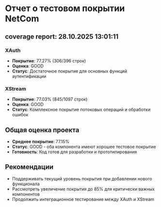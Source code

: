 # Отчет о тестовом покрытии NetCom

## coverage report: 28.10.2025 13:01:11

### XAuth
- **Покрытие**: 77.27% (306/396 строк)
- **Оценка**: GOOD
- **Статус**: Достаточное покрытие для основных функций аутентификации

### XStream
- **Покрытие**: 77.03% (845/1097 строк)
- **Оценка**: GOOD
- **Статус**: Комплексное покрытие потоковых операций и обработки ошибок

## Общая оценка проекта
- **Среднее покрытие**: 77.15%
- **Статус**: GOOD - оба компонента имеют хорошее тестовое покрытие
- **Готовность**: Код готов для разработки и прототипирования

## Рекомендации
- Поддерживать текущий уровень покрытия при добавлении нового функционала
- Рассмотреть увеличение покрытия до 85% для критически важных компонентов
- Продолжить интеграционное тестирование между XAuth и XStream
